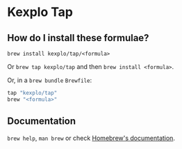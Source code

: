 # Kexplo Tap

## How do I install these formulae?

`brew install kexplo/tap/<formula>`

Or `brew tap kexplo/tap` and then `brew install <formula>`.

Or, in a `brew bundle` `Brewfile`:

```ruby
tap "kexplo/tap"
brew "<formula>"
```

## Documentation

`brew help`, `man brew` or check [Homebrew's documentation](https://docs.brew.sh).
